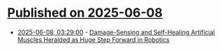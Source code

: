 # [Published on 2025-06-08](index.md)

* [2025-06-08, 03:29:00](https://soylentnews.org/article.pl?sid=25/06/07/1155252&from=rss) - [Damage-Sensing and Self-Healing Artificial Muscles Heralded as Huge Step Forward in Robotics](https://soylentnews.org/article.pl?sid=25/06/07/1155252&from=rss)
